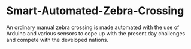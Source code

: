 # Smart-Automated-Zebra-Crossing
An ordinary manual zebra crossing is made automated with the use of Arduino and various sensors to cope up with the present day challenges and compete with the developed nations.
